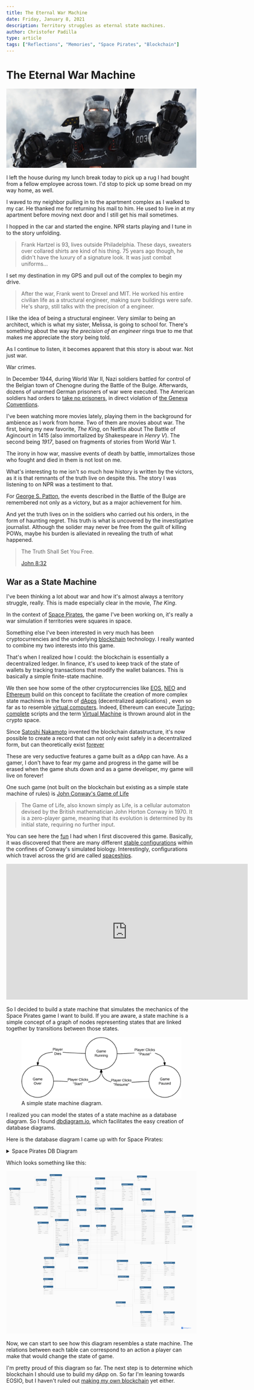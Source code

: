 ```yaml
---
title: The Eternal War Machine
date: Friday, January 8, 2021
description: Territory struggles as eternal state machines.
author: Christofer Padilla
type: article
tags: ["Reflections", "Memories", "Space Pirates", "Blockchain"]
---
```


# The Eternal War Machine

![War Machine](/images/warmachine.png)

I left the house during my lunch break today to pick up a rug I had bought from a fellow employee across town. I'd stop to pick up some bread on my way home, as well.

I waved to my neighbor pulling in to the apartment complex as I walked to my car. He thanked me for returning his mail to him. He used to live in at my apartment before moving next door and I still get his mail sometimes.

I hopped in the car and started the engine. NPR starts playing and I tune in to the story unfolding.

> Frank Hartzel is 93, lives outside Philadelphia. These days, sweaters over collared shirts are kind of his thing. 75 years ago though, he didn't have the luxury of a signature look. It was just combat uniforms...

I set my destination in my GPS and pull out of the complex to begin my drive.

> After the war, Frank went to Drexel and MIT. He worked his entire civilian life as a structural engineer, making sure buildings were safe. He's sharp, still talks with the precision of a engineer.

I like the idea of being a structural engineer. Very similar to being an architect, which is what my sister, Melissa, is going to school for. There's something about the way *the precision of an engineer* rings true to me that makes me appreciate the story being told.

As I continue to listen, it becomes apparent that this story is about war. Not just war.

War crimes.

In December 1944, during World War II, Nazi soldiers battled for control of the Belgian town of Chenogne during the Battle of the Bulge. Afterwards, dozens of unarmed German prisoners of war were executed. The American soldiers had orders to [take no prisoners](https://revealnews.org/episodes/take-no-prisoners/), in direct violation of [the Geneva Conventions](https://en.wikipedia.org/wiki/Geneva_Conventions).


I've been watching more movies lately, playing them in the background for ambience as I work from home. Two of them are movies about war. The first, being my new favorite, *The King*, on Netflix about The Battle of Agincourt in 1415 (also immortalized by Shakespeare in *Henry V*). The second being *1917*, based on fragments of stories from World War 1.

The irony in how war, massive events of death by battle, immortalizes those who fought and died in them is not lost on me.

What's interesting to me isn't so much how history is written by the victors, as it is that remnants of the truth live on despite this. The story I was listening to on NPR was a testiment to that.

For [George S. Patton](https://en.wikipedia.org/wiki/George_S._Patton#Battle_of_the_Bulge), the events described in the Battle of the Bulge are remembered not only as a victory, but as a major achievement for him.

And yet the truth lives on in the soldiers who carried out his orders, in the form of haunting regret. This truth is what is uncovered by the investigative journalist. Although the solider may never be free from the guilt of killing POWs, maybe his burden is alleviated in revealing the truth of what happened.

> The Truth Shall Set You Free.
>
> [John 8:32](https://quotes.yourdictionary.com/articles/who-said-and-the-truth-shall-set-you-free.html)

## War as a State Machine

I've been thinking a lot about war and how it's almost always a territory struggle, really. This is made especially clear in the movie, *The King*.

In the context of [Space Pirates](/tags.md#Space%20Pirates), the game I've been working on, it's really a war simulation if territories were squares in space.

Something else I've been interested in very much has been cryptocurrencies and the underlying [blockchain](/tags.md#Blockchain) technology. I really wanted to combine my two interests into this game.

That's when I realized how I could: the blockchain is essentially a decentralized ledger. In finance, it's used to keep track of the state of wallets by tracking transactions that modify the wallet balances. This is basically a simple finite-state machine.

We then see how some of the other cryptocurrencies like [EOS](https://eos.io/), [NEO](https://neo.org/) and [Ethereum](https://ethereum.org/en/) build on this concept to facilitate the creation of more complex state machines in the form of [dApps](https://dappradar.com/) (decentralized applications) , even so far as to resemble [virtual computers](https://developers.eos.io/welcome/latest/overview/core_concepts/#system-resources). Indeed, Ethereum can execute [Turing-complete](https://en.wikipedia.org/wiki/Turing_completeness) scripts and the term [Virtual Machine](https://ethereum.org/en/developers/docs/evm/) is thrown around alot in the crypto space.

Since [Satoshi Nakamoto](https://en.wikipedia.org/wiki/Satoshi_Nakamoto) invented the blockchain datastructure, it's now possible to create a record that can not only exist safely in a decentralized form, but can theoretically exist [forever](https://medium.com/@samuel.brooks/blockchain-the-infinite-state-machine-ffc39f32e182)

These are very seductive features a game built as a dApp can have. As a gamer, I don't have to fear my game and progress in the game will be erased when the game shuts down and as a game developer, my game will live on forever!

One such game (not built on the blockchain but existing as a simple state machine of rules) is [John Conway's Game of Life](https://www.google.com/search?q=john+conway%27s+game+of+life&oq=John+Conway%27s+Game+of+Life)

> The Game of Life, also known simply as Life, is a cellular automaton devised by the British mathematician John Horton Conway in 1970. It is a zero-player game, meaning that its evolution is determined by its initial state, requiring no further input.

You can see here the [fun](https://www.youtube.com/watch?v=ZhnU-M21z4s) I had when I first discovered this game. Basically, it was discovered that there are many different [stable configurations](https://en.wikipedia.org/wiki/Conway%27s_Game_of_Life#Examples_of_patterns) within the confines of Conway's simulated biology. Interestingly, configurations which travel across the grid are called [spaceships](https://en.wikipedia.org/wiki/Spaceship_(cellular_automaton)).

<iframe width="640" height="360" src="https://www.youtube.com/embed/jdA_iGOkqxw" frameborder="0" allow="accelerometer; autoplay; clipboard-write; encrypted-media; gyroscope; picture-in-picture" allowfullscreen></iframe>

So I decided to build a state machine that simulates the mechanics of the Space Pirates game I want to build. If you are aware, a state machine is a simple concept of a graph of nodes representing states that are linked together by transitions between those states.

<figure>
  <img
  src="/images/statemachine.png"
  alt="A simple state machine diagram.">
  <figcaption>A simple state machine diagram.</figcaption>
</figure>

I realized you can model the states of a state machine as a database diagram. So I found [dbdiagram.io](https://dbdiagram.io/home), which facilitates the easy creation of database diagrams.

Here is the database diagram I came up with for Space Pirates:

<details>
  <summary>
    Space Pirates DB Diagram
  </summary>

    //// -- LEVEL 1
    //// -- Tables and References

    // Characters
    Table Account {
      id int [pk]
      email varchar [unique]
      password varchar
    }

    Table Character {
      id int [pk]
      account_id int [ref: > Account.id, note: 'null if NPC']
      inventory_id int [ref: - Inventory.id]
      title title
      HP int
      armor int
      shields int
      sex sex
      species species
      vitality int
      strength int
      speed int
      intelligence int
      charisma int
      wisdom int
      biography varchar
      crew_id int [ref: - CharacterList.id]
      profession profession [note: 'if NPC']
      location location
      location_id int [note: 'references an id of a relevant location. For example, an outpost, facility or ship id.']
      bookmarks_id int [ref: > Sector_List.id]
      x decimal
      y decimal
      hidden boolean
    }

    Table CharacterList {
      id int
      character_id int [ref: - Character.id]
    }

    Table Quarters {
      id int [pk]
      type location
      character_list_id int [ref: - CharacterList.id]
      capacity int
    }

    Table Species {
      type species_type
      modifier_id int [ref: - Modifier.id]
    }

    Table Modifier {
      id int [pk]
      vitality int
      strength int
      speed int
      intelligence int
      charisma int
      wisdom int
      mass int
      hull int
      module_slots int
      weapon_slots int
      subsystems int
      quarters_capacity int
      fighter_bay_capacity int
      cargo_capacity int
      attack int
      armor int
      shield int
    }

    enum species_type {
      Human     [note: 'Humanoid']
      AI        [note: 'Machine']
      Feline    [note: 'Cat-like']
      Apex      [note: 'Ape-like']
      Salarian  [note: 'Squid-like']
      Menal     [note: 'Psychic humanoids']
      Killix    [note: 'Ant-like']
    }

    enum sex {
      Male
      Female
      Asexual
    }

    enum profession {
      Trader
      Mechanic
      Pirate
      Traveler
      Craftsman
      Gunslinger
      Swordsman
    }

    enum title {
      Emperor
      Grand_Inquisitor
      Imperator
      Trooper
      President
      Senator
      Marshal
      Ranger
      High_Lord
      Lord
      Paladin
      Consul
      Member
    }

    Table Bounty {
      id int [pk]
      character_id int [ref: > Character.id]
      amount decimal
      dead_or_alive dead_or_alive
    }

    enum dead_or_alive {
      Dead
      Alive
      Dead_Or_Alive
    }


    // Items
    Table Inventory {
      id int [pk]
      character_id int [ref: - Character.id]
      list_id int [ref: < ItemList.id]
      capacity int
    }

    Table Cargo {
      id int [pk]
      list_id int [ref: < ItemList.id]
      capacity int
    }

    Table ItemList {
      id int
      item_id int [ref: - Item.id]
      quantity int
    }

    Table Item {
      id int [pk]
      character_id int [ref: > Character.id]
      name varchar
      color varchar
      description varchar
      type item_type
      rarity rarity
      mass int
      integrity int
      modifier_id int [ref: - Modifier.id]
    }

    Table Starship {
      id int [pk]
      character_id int [ref: - Character.id]
      ship_type ship_type
      name varchar
      color varchar
      description varchar
      schematic_id int [ref: > Schematic.id]
      cargo_id int [ref: - Cargo.id]
      module_list int [ref: - ItemList.id]
      module_slots int
      weapon_slots int
      subsystems int
      quarters_id int [ref: - Quarters.id]
      mass int
      speed int
      hull int
      fighter_bay int
      fighters_id int [ref: - ItemList.id]
    }

    enum ship_type {
      Battle_Carrier
      Battleship
      Blockade_Runner
      Capital_Ship
      Command_Ship
      Corsair
      Corvette
      Cruiser
      Destroyer
      Dreadnaught
      Freighter
      Frigate
      Grand_Liner
      Gunship
      Heavy_Cruiser
      Heavy_Freighter
      Heavy_Miner
      Light_Miner
    }

    // Recipes for parts, ships, weapons, gear, tools
    Table Schematic {
      id int [pk]
      list_id int [ref: - ItemList.id]
    }

    enum rarity {
      Fake        [note: 'grey']
      Common      [note: 'white']
      Uncommon    [note: 'green']
      Superior    [note: 'blue']
      Rare        [note: 'red']
      Mythic      [note: 'purple']
      Legendary   [note: 'gold']
      Primordial  [note: 'RGB']
    }

    enum item_type {
      Schematic
      Ore
      Spice
      Commodity
      Luxury
      Alloy
      Part
      Ship
      Weapon
      Gear
      Tool
      Document
      Slave
      Art
    }

    // Universe
    // coordinates:  [note: 'universe coordinate and 6 decimals, 2 for each galaxy, quadrant, sector coordinate. ie: 010203']
    // Start off with 40 galaxies
    Table UniverseMap {
      id int [pk]
      galaxy_id int [ref: > Galaxy.id, note: 'Can contain 400 [20x20] quadrants, some of which can contain star systems']
      quadrant_id int [ref: > Quadrant.id, note: 'Can contain 400 [20x20] sectors, some of which contain celestial objects']
      sector_id int [ref: - Sector.id, note: 'Can contain asteroids, planets, stars or outposts']
    }

    Table Galaxy {
      id int [pk]
      name varchar
      description varchar
      x int
      y int
    }

    Table Quadrant {
      id int [pk]
      x decimal
      y decimal
    }

    Table Sector {
      id int [pk]
      quarters_id int [ref: - Quarters.id]
      x decimal
      y decimal
    }

    // Celestial objects
    Table Planet {
      id int [pk]
      name varchar
      type planet_type
      size int [note: 'scale of 1-100']
      description varchar
      government government
      bank_id int [ref: - Bank.id]
      market_id int [ref: > Market.id]
      black_market_id int [ref: > Market.id]
      leader int [ref: - Character.id]
      quarters_id int [ref: - Quarters.id]
      bar_quarters int [ref: - Quarters.id]
      hangar_quarters int [ref: - Quarters.id]
      hangar_cargo int [ref: - Cargo.id]
      trading_post_quarters int [ref: - Quarters.id]
      bank_quarters int [ref: - Quarters.id]
      junkyard_quarters int [ref: - Quarters.id]
      black_market_quarters int [ref: - Quarters.id]
      guards int [ref: - CharacterList.id]
      x decimal
      y decimal
    }

    Table Asteroid {
      id int [pk]
      cargo_id int [ref: - Cargo.id]
      x int
      y int
    }

    enum planet_type {
      Barren
      Frozen
      Cold
      Temperate
      Warm
      Hot
      Burning
      Arctic
      Snow
      Tundra
      Boreal
      Steppes
      Monsoon
      Forest
      Terran
      Ocean
      Atoll
      Savannah
      Mediterranean
      Jungle
      Desert
      Arid
      Ash
      Lava
    }

    // Government
    Table Government {
      id int [pk]
      type government
      planet_id int [ref: - Planet.id]
      leader int [ref: - Character.id]
      tax_rate decimal
      bank_id int [ref: - Bank.id]
      territory_id int [ref: - Territory.id]
      description varchar
    }

    Table Territory {
      id int
      sector_list_id int
    }

    Table Sector_List {
      id int
      sector_id int [ref: > Sector.id]
    }

    enum government {
      Empire
      Republic
      Council
      No_Government
    }

    Table Comms {
      id int [pk]
      planet_id int [ref: > Planet.id]
      reply int [ref: > Comms.id]
      author int [ref: > Character.id]
      message varchar
      posted timestamp
    }

    Table MostWanted {
      id int [pk]
      planet_id int [ref: > Planet.id]
      bounty_id int [ref: > Bounty.id]
    }

    // Market
    Table MarketOrder {
      id int [pk]
      type order_type
      item_id int [ref: - Item.id]
      item_type item_type
      rarity rarity
      quantity int
      price decimal
      expires int
      time timestamp
    }

    Table Orders {
      id int [pk]
      market_id int [ref: > Market.id]
      order_id int [ref: > MarketOrder.id]
    }

    Table Market {
      id int [pk]
      illegal boolean [note: 'determines if this is a black market, allowing illegal goods']
      orders_id int [ref: < Orders.id]
    }

    enum order_type {
      Buy
      Sell
    }

    Table Bank {
      id int [pk]
      character_id int [ref: < Character.id]
      funds decimal
    }

    // Outposts
    enum outpost_type {
      Refinery      [note: 'refines ore']
      Manufactory   [note: 'production of new items']
      Shipyard      [note: 'ship purchases and upgrades']
      Space_Station [note: 'repairs and refuel']
      Space_Dock    [note: 'docking to protect ship']
      Starbase      [note: 'cargo storage and trading']
    }

    enum location {
      Bar
      Hangar
      Trading_Post
      Bank
      Junkyard
      Black_Market
      Refinery
      Manufactory
      Planet
      Shipyard
      Space_Station
      Space_Dock
      Starbase
      Ship
      Space
      Home
    }

    Table Outposts {
      id int [pk]
      sector_id int [ref: - Sector.id]
      outpost_type outpost_type
      market_id int [ref: - Market.id]
      // similar to ships
      schematic_id int [ref: > Schematic.id]
      cargo_id int [ref: - Cargo.id]
      module_list int [ref: - ItemList.id]
      guards int [ref: - CharacterList.id]
      module_slots int
      weapon_slots int
      subsystems int
      quarters_id int [ref: - Quarters.id]
      mass int
      speed int
      hull int
      fighter_bay int
      fighters_id int [ref: - ItemList.id]
      x decimal
      y decimal
    }

    // Organizations
    Table Organization {
      id int [pk]
      secret boolean
      alliance_id int [ref: - Alliance.id]
      character_list_id int [ref: - CharacterList.id]
      applications_id int [ref: - CharacterList.id]
      invitations_id int [ref: - CharacterList.id]
      leader int [ref: - Character.id]
      territory_id int [ref: - Territory.id]
      founded datetime
      dues decimal
    }

    Table Organization_List {
      id int
      organization_id int [ref: > Organization.id]
    }

    Table Alliance_List {
      id int
      alliance_id int [ref: > Alliance.id]
    }

    Table Coalition {
      id int [pk]
      name varchar
      description varchar
      founded datetime
      disbanded datetime
      members_id int [ref: - Alliance_List.id]
      applications_id int [ref: - Alliance_List.id]
      invitations_id int [ref: - Alliance_List.id]
    }

    Table Alliance {
      id int [pk]
      colition_id int [ref: - Coalition.id]
      name varchar
      description varchar
      founded datetime
      disbanded datetime
      members_id int [ref: - Organization_List.id]
      applications_id int [ref: - Organization_List.id]
      invitations_id int [ref: - Organization_List.id]
    }

    Table Coalition_War {
      id int [pk]
      name varchar
      description varchar
      declared_by int [ref: > Coalition.id]
      against int [ref: > Coalition.id]
      start datetime
      end datetime
    }

    Table Alliance_War {
      id int [pk]
      name varchar
      description varchar
      declared_by int [ref: > Alliance.id]
      against int [ref: > Alliance.id]
      start datetime
      end datetime
    }

    Table Organization_War {
      id int [pk]
      name varchar
      description varchar
      declared_by int [ref: > Organization.id]
      against int [ref: > Organization.id]
      start datetime
      end datetime
    }

    Table Ranks {
      id int [pk]
      organization_id int [ref: > Organization.id]
      level int
      name varchar
      description varchar
    }

    Table Attacks {
      id int [pk]
      attacker int [ref: > Character.id]
      type attack_type
      time datetime
      target_id int [note: 'Id of the target, depending on attack type']
      hp_damage int
      hull_damage int
      armor_damage int
      shield_damage int
    }

    enum attack_type {
      Character   [note: 'character v character combat']
      Ship        [note: 'ship v ship combat']
      Plunder     [note: 'this is attacking a planet with no government']
      Blockade    [note: 'this is "atatcking" a planet with a government. Stops trade, puts you on wanted list. Blockade is in effect so long as the chracter remains orbiting planet']
      Board       [note: 'boarding a ship pits crew vs crew. If Board is successful, crew gains control of ship']
      Infiltrate  [note: 'this is attacking a government. Has chance to steal rare documents']
      Outpost     [note: 'attack a structure. Damages shields, armor, and hull.']
      Counter     [note: 'counter-attack. Happens automatically when Characters, Ships, or outposts/planets with defense systems installed or ships guarding it are attacked']
    }

    Ref: "Territory"."sector_list_id" < "Sector_List"."id"

























</details>

Which looks something like this:

![Space Pirates DB Diagram](/images/Space%20Pirates%20DB%20Diagram.png)

Now, we can start to see how this diagram resembles a state machine. The relations between each table can correspond to an action a player can make that would change the state of game.

I'm pretty proud of this diagram so far. The next step is to determine which blockchain I should use to build my dApp on. So far I'm leaning towards EOSIO, but I haven't ruled out [making my own blockchain](https://www.youtube.com/watch?v=malwhCwEosk) yet either.

<TagLinks />
